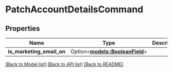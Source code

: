 # PatchAccountDetailsCommand

## Properties

Name | Type | Description | Notes
------------ | ------------- | ------------- | -------------
**is_marketing_email_on** | Option<[**models::BooleanField**](BooleanField.md)> |  | [optional]

[[Back to Model list]](../README.md#documentation-for-models) [[Back to API list]](../README.md#documentation-for-api-endpoints) [[Back to README]](../README.md)


